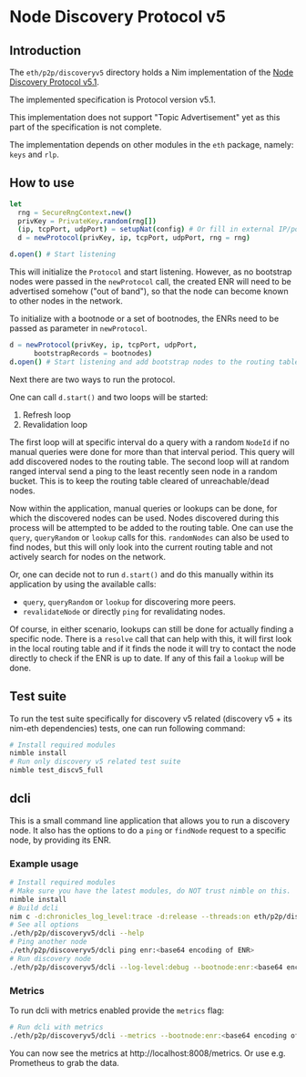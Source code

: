 # Node Discovery Protocol v5
## Introduction
The `eth/p2p/discoveryv5` directory holds a Nim implementation of the
[Node Discovery Protocol v5.1](https://github.com/ethereum/devp2p/blob/master/discv5/discv5.md).

The implemented specification is Protocol version v5.1.

This implementation does not support "Topic Advertisement" yet as this part of
the specification is not complete.

The implementation depends on other modules in the `eth` package, namely: `keys`
and `rlp`.

## How to use

```Nim
let
  rng = SecureRngContext.new()
  privKey = PrivateKey.random(rng[])
  (ip, tcpPort, udpPort) = setupNat(config) # Or fill in external IP/ports manually
  d = newProtocol(privKey, ip, tcpPort, udpPort, rng = rng)

d.open() # Start listening
```

This will initialize the `Protocol` and start listening. However, as no
bootstrap nodes were passed in the `newProtocol` call, the created ENR will need
to be advertised somehow ("out of band"), so that the node can become known to
other nodes in the network.

To initialize with a bootnode or a set of bootnodes, the ENRs need to be passed
as parameter in `newProtocol`.
```Nim
d = newProtocol(privKey, ip, tcpPort, udpPort,
      bootstrapRecords = bootnodes)
d.open() # Start listening and add bootstrap nodes to the routing table.
```

Next there are two ways to run the protocol.

One can call `d.start()` and two loops will be started:
1. Refresh loop
2. Revalidation loop

The first loop will at specific interval do a query with a random `NodeId` if no
manual queries were done for more than that interval period.
This query will add discovered nodes to the routing table.
The second loop will at random ranged interval send a ping to the least recently
seen node in a random bucket. This is to keep the routing table cleared of
unreachable/dead nodes.

Now within the application, manual queries or lookups can be done, for which
the discovered nodes can be used. Nodes discovered during this process will be
attempted to be added to the routing table. One can use the `query`, `queryRandom`
or `lookup` calls for this. `randomNodes` can also be used to find nodes,
but this will only look into the current routing table and not actively
search for nodes on the network.

Or, one can decide not to run `d.start()` and do this manually within its
application by using the available calls:
- `query`, `queryRandom` or `lookup` for discovering more peers.
- `revalidateNode` or directly `ping` for revalidating nodes.

Of course, in either scenario, lookups can still be done for actually finding a
specific node. There is a `resolve` call that can help with this, it will first
look in the local routing table and if it finds the node it will try to contact
the node directly to check if the ENR is up to date. If any of this fail a
`lookup` will be done.

## Test suite
To run the test suite specifically for discovery v5 related (discovery v5 + its
nim-eth dependencies) tests, one can run following command:
```sh
# Install required modules
nimble install
# Run only discovery v5 related test suite
nimble test_discv5_full
```

## dcli
This is a small command line application that allows you to run a discovery
node. It also has the options to do a `ping` or `findNode` request to a specific
node, by providing its ENR.

### Example usage
```sh
# Install required modules
# Make sure you have the latest modules, do NOT trust nimble on this.
nimble install
# Build dcli
nim c -d:chronicles_log_level:trace -d:release --threads:on eth/p2p/discoveryv5/dcli
# See all options
./eth/p2p/discoveryv5/dcli --help
# Ping another node
./eth/p2p/discoveryv5/dcli ping enr:<base64 encoding of ENR>
# Run discovery node
./eth/p2p/discoveryv5/dcli --log-level:debug --bootnode:enr:<base64 encoding of ENR>
```

### Metrics
To run dcli with metrics enabled provide the `metrics` flag:

```sh
# Run dcli with metrics
./eth/p2p/discoveryv5/dcli --metrics --bootnode:enr:<base64 encoding of ENR>
```

You can now see the metrics at http://localhost:8008/metrics. Or use e.g.
Prometheus to grab the data.

